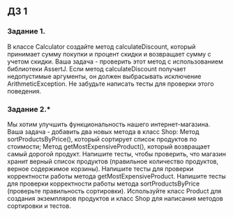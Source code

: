 ## ДЗ 1
### Задание 1.
В классе Calculator создайте метод calculateDiscount, который принимает сумму покупки и процент скидки и возвращает сумму с учетом скидки.
Ваша задача - проверить этот метод с использованием библиотеки AssertJ. Если метод calculateDiscount получает недопустимые аргументы,
он должен выбрасывать исключение ArithmeticException. Не забудьте написать тесты для проверки этого поведения.
### Задание 2.*
Мы хотим улучшить функциональность нашего интернет-магазина. Ваша задача - добавить два новых метода в класс Shop:
Метод sortProductsByPrice(), который сортирует список продуктов по стоимости;
Метод getMostExpensiveProduct(), который возвращает самый дорогой продукт.
Напишите тесты, чтобы проверить, что магазин хранит верный список продуктов (правильное количество продуктов, верное содержимое корзины).
Напишите тесты для проверки корректности работы метода getMostExpensiveProduct. Напишите тесты для проверки корректности работы метода
sortProductsByPrice (проверьте правильность сортировки). Используйте класс Product для создания экземпляров продуктов и класс Shop
для написания методов сортировки и тестов.